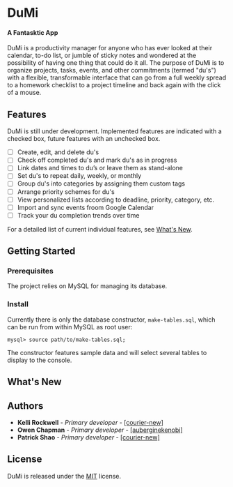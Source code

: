 # DuMi
#### A Fantasktic App

DuMi is a productivity manager for anyone who has ever looked at their calendar, to-do list, or jumble of sticky notes and wondered at the possibility of having one thing that could do it all. The purpose of DuMi is to organize projects, tasks, events, and other commitments (termed "du's") with a flexible, transformable interface that can go from a full weekly spread to a homework checklist to a project timeline and back again with the click of a mouse. 

## Features

DuMi is still under development. Implemented features are indicated with a checked box, future features with an unchecked box.

- [ ] Create, edit, and delete du's
- [ ] Check off completed du's and mark du's as in progress
- [ ] Link dates and times to du’s or leave them as stand-alone
- [ ] Set du's to repeat daily, weekly, or monthly
- [ ] Group du's into categories by assigning them custom tags
- [ ] Arrange priority schemes for du's
- [ ] View personalized lists according to deadline, priority, category, etc.
- [ ] Import and sync events froom Google Calendar
- [ ] Track your du completion trends over time

For a detailed list of current individual features, see [What's New](#whats-new).

## Getting Started

### Prerequisites

The project relies on MySQL for managing its database.

### Install

Currently there is only the database constructor, `make-tables.sql`, which can be run from within MySQL as root user:

```
mysql> source path/to/make-tables.sql;
```

The constructor features sample data and will select several tables to display to the console.

## What's New



## Authors

* **Kelli Rockwell** - *Primary developer* - [[courier-new]](https://github.com/courier-new)
* **Owen Chapman** - *Primary developer* - [[auberginekenobi]](https://github.com/auberginekenobi)
* **Patrick Shao** - *Primary developer* - [[courier-new]](https://github.com/patrickshao)

## License

DuMi is released under the [MIT](/LICENSE) license.

